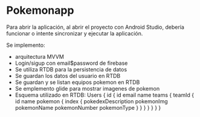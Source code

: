 # Pokemonapp

Para abrir la aplicación, al abrir el proyecto con Android Studio, debería funcionar
o intente sincronizar y ejecutar la aplicación.

Se implemento:
* arquitectura MVVM
* Login/sigup con email$password de firebase
* Se utiliza RTDB para la persistencia de datos
* Se guardan los datos del usuario en RTDB
* Se guardan y se listan equipos pokemon en RTDB
* Se emplemento glide para mostrar imagenes de pokemon
* Esquema utilizado en RTDB:
Users {
    id {
        id
        email
        name 
        teams {
              teamId {
                    id
                    name
                    pokemon {
                        index { 
                            pokedexDescription
                            pokemonImg
                            pokemonName
                            pokemonNumber
                            pokemonType
                        }
                    } 
                } 
            }
        }
    }
}
  
